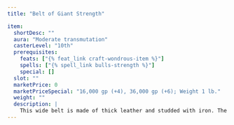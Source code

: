 ```yaml
---
title: "Belt of Giant Strength"

item:
  shortDesc: ""
  aura: "Moderate transmutation"
  casterLevel: "10th"
  prerequisites:
    feats: ["{% feat_link craft-wondrous-item %}"]
    spells: ["{% spell_link bulls-strength %}"]
    special: []
  slot: ""
  marketPrice: 0
  marketPriceSpecial: "16,000 gp (+4), 36,000 gp (+6); Weight 1 lb."
  weight: ""
  description: |
    This wide belt is made of thick leather and studded with iron. The belt adds to the wearer's Strength score in the form of an enhancement bonus of +4 or +6.
---
```

